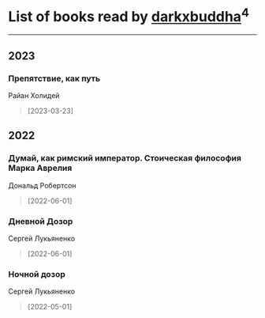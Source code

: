# List of books read by [darkxbuddha](https://plus.google.com/u/0/115058436318443463985/)<sup>4</sup>
---

## 2023

### Препятствие, как путь
Райан Холидей
> [2023-03-23] 



## 2022

### Думай, как римский император. Стоическая философия Марка Аврелия
Дональд Робертсон
> [2022-06-01] 


### Дневной Дозор
Сергей Лукьяненко
> [2022-06-01] 


### Ночной дозор
Сергей Лукьяненко
> [2022-05-01] 



